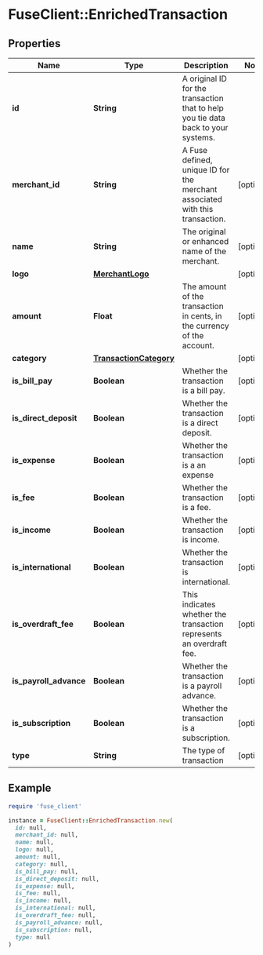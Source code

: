# FuseClient::EnrichedTransaction

## Properties

| Name | Type | Description | Notes |
| ---- | ---- | ----------- | ----- |
| **id** | **String** | A original ID for the transaction that to help you tie data back to your systems. |  |
| **merchant_id** | **String** | A Fuse defined, unique ID for the merchant associated with this transaction. | [optional] |
| **name** | **String** | The original or enhanced name of the merchant. | [optional] |
| **logo** | [**MerchantLogo**](MerchantLogo.md) |  | [optional] |
| **amount** | **Float** | The amount of the transaction in cents, in the currency of the account. | [optional] |
| **category** | [**TransactionCategory**](TransactionCategory.md) |  | [optional] |
| **is_bill_pay** | **Boolean** | Whether the transaction is a bill pay. | [optional] |
| **is_direct_deposit** | **Boolean** | Whether the transaction is a direct deposit. | [optional] |
| **is_expense** | **Boolean** | Whether the transaction is a an expense | [optional] |
| **is_fee** | **Boolean** | Whether the transaction is a fee. | [optional] |
| **is_income** | **Boolean** | Whether the transaction is income. | [optional] |
| **is_international** | **Boolean** | Whether the transaction is international. | [optional] |
| **is_overdraft_fee** | **Boolean** | This indicates whether the transaction represents an overdraft fee. | [optional] |
| **is_payroll_advance** | **Boolean** | Whether the transaction is a payroll advance. | [optional] |
| **is_subscription** | **Boolean** | Whether the transaction is a subscription. | [optional] |
| **type** | **String** | The type of transaction | [optional] |

## Example

```ruby
require 'fuse_client'

instance = FuseClient::EnrichedTransaction.new(
  id: null,
  merchant_id: null,
  name: null,
  logo: null,
  amount: null,
  category: null,
  is_bill_pay: null,
  is_direct_deposit: null,
  is_expense: null,
  is_fee: null,
  is_income: null,
  is_international: null,
  is_overdraft_fee: null,
  is_payroll_advance: null,
  is_subscription: null,
  type: null
)
```

